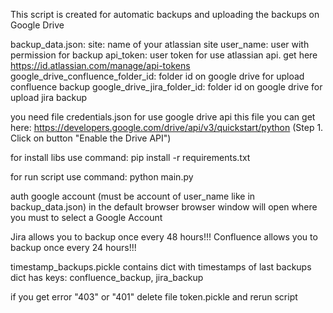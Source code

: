 
This script is created for automatic backups and uploading the backups on Google Drive

backup_data.json:
site: name of your atlassian site
user_name: user with permission for backup
api_token: user token for use atlassian api. get here https://id.atlassian.com/manage/api-tokens
google_drive_confluence_folder_id: folder id on google drive for upload confluence backup
google_drive_jira_folder_id: folder id on google drive for upload jira backup

you need file credentials.json for use google drive api
this file you can get here: https://developers.google.com/drive/api/v3/quickstart/python (Step 1. Click on button "Enable the Drive API")

for install libs use command:
pip install -r requirements.txt

for run script use command:
python main.py

auth google account (must be account of user_name like in backup_data.json) in the default browser
browser window will open where you must to select a Google Account


Jira allows you to backup once every 48 hours!!!
Confluence allows you to backup once every 24 hours!!!

timestamp_backups.pickle contains dict with timestamps of last backups
dict has keys: confluence_backup, jira_backup

if you get error "403" or "401" delete file token.pickle and rerun script
